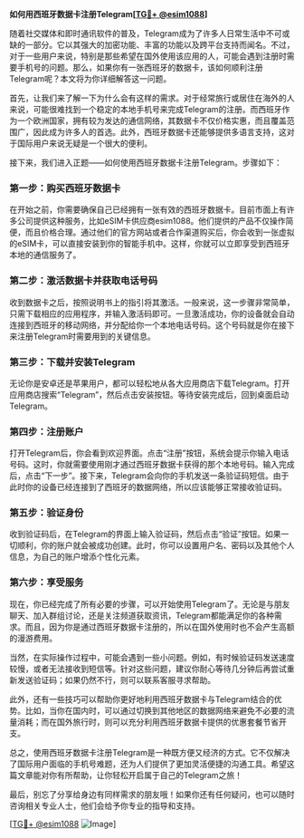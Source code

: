 **如何用西班牙数据卡注册Telegram[[TG💪+ @esim1088](https://t.me/s/esim1088)]**

随着社交媒体和即时通讯软件的普及，Telegram成为了许多人日常生活中不可或缺的一部分。它以其强大的加密功能、丰富的功能以及跨平台支持而闻名。不过，对于一些用户来说，特别是那些希望在国外使用该应用的人，可能会遇到注册时需要手机号的问题。那么，如果你有一张西班牙的数据卡，该如何顺利注册Telegram呢？本文将为你详细解答这一问题。

首先，让我们来了解一下为什么会有这样的需求。对于经常旅行或居住在海外的人来说，可能很难找到一个稳定的本地手机号来完成Telegram的注册。而西班牙作为一个欧洲国家，拥有较为发达的通信网络，其数据卡不仅价格实惠，而且覆盖范围广，因此成为许多人的首选。此外，西班牙数据卡还能够提供多语言支持，这对于国际用户来说无疑是一个很大的便利。

接下来，我们进入正题——如何使用西班牙数据卡注册Telegram。步骤如下：

### **第一步：购买西班牙数据卡**

在开始之前，你需要确保自己已经拥有一张有效的西班牙数据卡。目前市面上有许多公司提供这种服务，比如eSIM卡供应商esim1088。他们提供的产品不仅操作简便，而且价格合理。通过他们的官方网站或者合作渠道购买后，你会收到一张虚拟的eSIM卡，可以直接安装到你的智能手机中。这样，你就可以立即享受到西班牙本地的通信服务了。

### **第二步：激活数据卡并获取电话号码**

收到数据卡之后，按照说明书上的指引将其激活。一般来说，这一步骤非常简单，只需下载相应的应用程序，并输入激活码即可。一旦激活成功，你的设备就会自动连接到西班牙的移动网络，并分配给你一个本地电话号码。这个号码就是你在接下来注册Telegram时需要用到的关键信息。

### **第三步：下载并安装Telegram**

无论你是安卓还是苹果用户，都可以轻松地从各大应用商店下载Telegram。打开应用商店搜索“Telegram”，然后点击安装按钮。等待安装完成后，回到桌面启动Telegram。

### **第四步：注册账户**

打开Telegram后，你会看到欢迎界面。点击“注册”按钮，系统会提示你输入电话号码。这时，你就需要使用刚才通过西班牙数据卡获得的那个本地号码。输入完成后，点击“下一步”。接下来，Telegram会向你的手机发送一条验证码短信。由于此时你的设备已经连接到了西班牙的数据网络，所以应该能够正常接收验证码。

### **第五步：验证身份**

收到验证码后，在Telegram的界面上输入验证码，然后点击“验证”按钮。如果一切顺利，你的账户就会被成功创建。此时，你可以设置用户名、密码以及其他个人信息，为自己的账户增添个性化元素。

### **第六步：享受服务**

现在，你已经完成了所有必要的步骤，可以开始使用Telegram了。无论是与朋友聊天、加入群组讨论，还是关注频道获取资讯，Telegram都能满足你的各种需求。而且，因为你是通过西班牙数据卡注册的，所以在国外使用时也不会产生高额的漫游费用。

当然，在实际操作过程中，可能会遇到一些小问题。例如，有时候验证码发送速度较慢，或者无法接收到短信等。针对这些问题，建议你耐心等待几分钟后再尝试重新发送验证码；如果仍然不行，则可以联系客服寻求帮助。

此外，还有一些技巧可以帮助你更好地利用西班牙数据卡与Telegram结合的优势。比如，当你在国内时，可以通过切换到其他地区的数据网络来避免不必要的流量消耗；而在国外旅行时，则可以充分利用西班牙数据卡提供的优惠套餐节省开支。

总之，使用西班牙数据卡注册Telegram是一种既方便又经济的方式。它不仅解决了国际用户面临的手机号难题，还为人们提供了更加灵活便捷的沟通工具。希望这篇文章能对你有所帮助，让你轻松开启属于自己的Telegram之旅！

最后，别忘了分享给身边有同样需求的朋友哦！如果你还有任何疑问，也可以随时咨询相关专业人士，他们会给予你专业的指导和支持。

[[TG💪+ @esim1088](https://t.me/s/esim1088) ![Image](https://i.postimg.cc/4NQfJmqS/Snipaste-2025-05-13-00-14-12.png)]